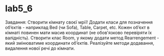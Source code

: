 # lab5_6
Завдання: Створити кімнату своєї мрії! Додати класи для позначення об’єктів - наприклад Bed (чи Sofa), Table, Carpet, etc. Кожен об’єкт в кімнаті повинен мати масив координат (не обов'язково перевіряти їх валідність). Створити клас Room, у якому додати метод Rearrengement - який змінюватиме координати об’єктів. Реалізуйте методи додавання, видалення нової речі до кімнати.
